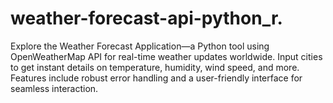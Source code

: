 # weather-forecast-api-python_r.
Explore the Weather Forecast Application—a Python tool using OpenWeatherMap API for real-time weather updates worldwide. Input cities to get instant details on temperature, humidity, wind speed, and more. Features include robust error handling and a user-friendly interface for seamless interaction.
